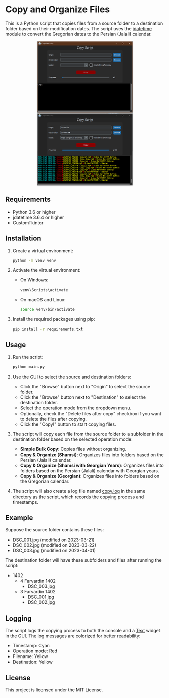 # Copy and Organize Files

This is a Python script that copies files from a source folder to a destination folder based on their modification dates. The script uses the [jdatetime](https://pypi.org/project/jdatetime/) module to convert the Gregorian dates to the Persian (Jalali) calendar.

<div align="center">
    <img src="assets/screenshots/image0.png" alt="Main Window" width="300"/>
    <img src="assets/screenshots/image1.png" alt="Main Window After Copy" width="300"/>
</div>

## Requirements

- Python 3.6 or higher
- jdatetime 3.6.4 or higher
- CustomTkinter

## Installation

1. Create a virtual environment:
    ```sh
    python -m venv venv
    ```

2. Activate the virtual environment:
    - On Windows:
        ```sh
        venv\Scripts\activate
        ```
    - On macOS and Linux:
        ```sh
        source venv/bin/activate
        ```

3. Install the required packages using pip:
    ```sh
    pip install -r requirements.txt
    ```

## Usage

1. Run the script:
    ```sh
    python main.py
    ```

2. Use the GUI to select the source and destination folders:
    - Click the "Browse" button next to "Origin" to select the source folder.
    - Click the "Browse" button next to "Destination" to select the destination folder.
    - Select the operation mode from the dropdown menu.
    - Optionally, check the "Delete files after copy" checkbox if you want to delete the files after copying.
    - Click the "Copy!" button to start copying files.

3. The script will copy each file from the source folder to a subfolder in the destination folder based on the selected operation mode:
    - **Simple Bulk Copy**: Copies files without organizing.
    - **Copy & Organize (Shamsi)**: Organizes files into folders based on the Persian (Jalali) calendar.
    - **Copy & Organize (Shamsi with Georgian Years)**: Organizes files into folders based on the Persian (Jalali) calendar with Georgian years.
    - **Copy & Organize (Georgian)**: Organizes files into folders based on the Gregorian calendar.

4. The script will also create a log file named [copy.log](http://_vscodecontentref_/1) in the same directory as the script, which records the copying process and timestamps.

## Example

Suppose the source folder contains these files:

- DSC_001.jpg (modified on 2023-03-21)
- DSC_002.jpg (modified on 2023-03-22)
- DSC_003.jpg (modified on 2023-04-01)

The destination folder will have these subfolders and files after running the script:

- 1402
    - 4 Farvardin 1402
        - DSC_003.jpg
    - 3 Farvardin 1402
        - DSC_001.jpg
        - DSC_002.jpg

## Logging

The script logs the copying process to both the console and a [Text](http://_vscodecontentref_/2) widget in the GUI. The log messages are colorized for better readability:
- Timestamp: Cyan
- Operation mode: Red
- Filename: Yellow
- Destination: Yellow

## License

This project is licensed under the MIT License.
